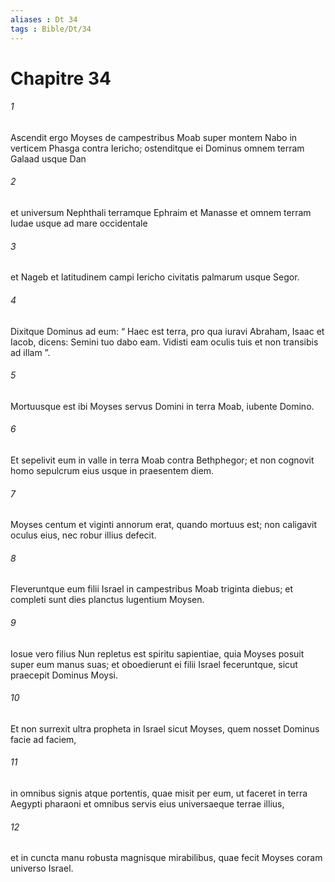 ```yaml
---
aliases : Dt 34
tags : Bible/Dt/34
---
```


# Chapitre 34

###### 1
Ascendit ergo Moyses de campestribus Moab super montem Nabo in verticem Phasga contra Iericho; ostenditque ei Dominus omnem terram Galaad usque Dan 
###### 2
et universum Nephthali terramque Ephraim et Manasse et omnem terram Iudae usque ad mare occidentale 
###### 3
et Nageb et latitudinem campi Iericho civitatis palmarum usque Segor. 
###### 4
Dixitque Dominus ad eum: “ Haec est terra, pro qua iuravi Abraham, Isaac et Iacob, dicens: Semini tuo dabo eam. Vidisti eam oculis tuis et non transibis ad illam ”.
###### 5
Mortuusque est ibi Moyses servus Domini in terra Moab, iubente Domino. 
###### 6
Et sepelivit eum in valle in terra Moab contra Bethphegor; et non cognovit homo sepulcrum eius usque in praesentem diem. 
###### 7
Moyses centum et viginti annorum erat, quando mortuus est; non caligavit oculus eius, nec robur illius defecit. 
###### 8
Fleveruntque eum filii Israel in campestribus Moab triginta diebus; et completi sunt dies planctus lugentium Moysen.
###### 9
Iosue vero filius Nun repletus est spiritu sapientiae, quia Moyses posuit super eum manus suas; et oboedierunt ei filii Israel feceruntque, sicut praecepit Dominus Moysi.
###### 10
Et non surrexit ultra propheta in Israel sicut Moyses, quem nosset Dominus facie ad faciem, 
###### 11
in omnibus signis atque portentis, quae misit per eum, ut faceret in terra Aegypti pharaoni et omnibus servis eius universaeque terrae illius, 
###### 12
et in cuncta manu robusta magnisque mirabilibus, quae fecit Moyses coram universo Israel.
